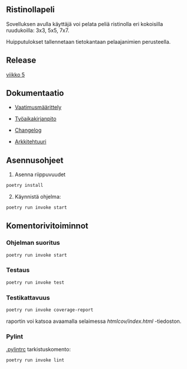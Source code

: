 ## Ristinollapeli
Sovelluksen avulla käyttäjä voi pelata peliä ristinolla eri kokoisilla ruudukoilla: 3x3, 5x5, 7x7.

Huipputulokset tallennetaan tietokantaan pelaajanimien perusteella.

## Release

[viikko 5](https://github.com/elonheimo/ot-harjoitustyo/releases/tag/viikko5)

## Dokumentaatio

- [Vaatimusmäärittely](/dokumentaatio/vaatimusmaarittely.md)

- [Työaikakirjanpito](/dokumentaatio/tuntikirjanpito.md)

- [Changelog](/dokumentaatio/changelog.md)

- [Arkkitehtuuri](/dokumentaatio/arkkitehtuuri.md)


## Asennusohjeet
1. Asenna riippuvuudet

```bash
poetry install
```

2. Käynnistä ohjelma:
```bash
poetry run invoke start
```


## Komentorivitoiminnot

### Ohjelman suoritus
```bash
poetry run invoke start
```

### Testaus
```bash
poetry run invoke test
```
### Testikattavuus
```bash
poetry run invoke coverage-report
```
raportin voi katsoa avaamalla selaimessa _htmlcov/index.html_ -tiedoston.

### Pylint
[.pylintrc](./.pylintrc) tarkistuskomento:

```bash
poetry run invoke lint
```

